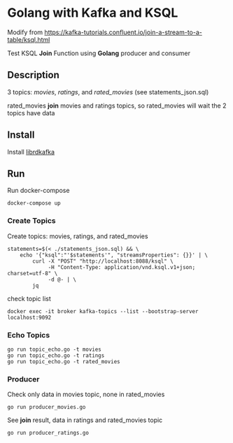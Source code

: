 # Golang with Kafka and KSQL

Modify from https://kafka-tutorials.confluent.io/join-a-stream-to-a-table/ksql.html

Test KSQL **Join** Function using **Golang** producer and consumer

## Description

3 topics: *movies*, *ratings*, and *rated_movies* (see statements_json.sql)

rated_movies **join** movies and ratings topics, so rated_movies will wait the 2 topics have data

## Install

Install [librdkafka](https://github.com/edenhill/librdkafka)

## Run

Run docker-compose

```
docker-compose up
```

### Create Topics

Create topics: movies, ratings, and rated_movies

```
statements=$(< ./statements_json.sql) && \
    echo '{"ksql":"'$statements'", "streamsProperties": {}}' | \
        curl -X "POST" "http://localhost:8088/ksql" \
             -H "Content-Type: application/vnd.ksql.v1+json; charset=utf-8" \
             -d @- | \
        jq
```

check topic list

```
docker exec -it broker kafka-topics --list --bootstrap-server localhost:9092
```

### Echo Topics 

```
go run topic_echo.go -t movies
go run topic_echo.go -t ratings
go run topic_echo.go -t rated_movies
```

### Producer

Check only data in movies topic, none in rated_movies

```
go run producer_movies.go
```

See **join** result, data in ratings  and rated_movies topic

```
go run producer_ratings.go
```
